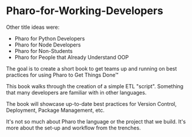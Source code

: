 # Pharo-for-Working-Developers

Other title ideas were:
- Pharo for Python Developers
- Pharo for Node Developers
- Pharo for Non-Students
- Pharo for People that Already Understand OOP

The goal is to create a short book to get teams up and running on best practices for using Pharo to Get Things Done™ 

This book walks through the creation of a simple ETL "script". Something that many developers are familiar with in other languages.

The book will showcase up-to-date best practices for Version Control, Deployment, Package Management, etc. 

It's not so much about Pharo the language or the project that we build. It's more about the set-up and workflow from the trenches.
